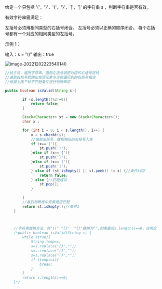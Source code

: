 给定一个只包括 '('，')'，'{'，'}'，'['，']' 的字符串 s ，判断字符串是否有效。

有效字符串需满足：

左括号必须用相同类型的右括号闭合。
左括号必须以正确的顺序闭合。
每个右括号都有一个对应的相同类型的左括号。


示例 1：

输入：s = "()"
输出：true



![image-20221202223540140](C:\Users\WZ\AppData\Roaming\Typora\typora-user-images\image-20221202223540140.png)



```java
//栈方法，遍历字符串，遇到左括号就把对应的右括号压栈
//遇到右括号就弹出栈顶元素与当前遍历到的右括号相消
//根据上图三种不匹配条件进行判断即可

public boolean isValid(String s){

        if (s.length()%2!=0){
            return false;
        }

        Stack<Character> st = new Stack<Character>();
        char x ;

        for (int i = 0; i < s.length(); i++) {
            x = s.charAt(i);
            //碰到左括号，就把相应的右括号入栈
            if (x=='('){
                st.push(')');
            }else if (x=='{'){
                st.push('}');
            }else if (x=='['){
                st.push(']');
            } else if (st.isEmpty() || st.peek() != x) {//条件3和2
                return false;
            } else {//匹配成功
                st.pop();
            }

        }
        //最后判断栈中元素是否匹配
        return st.isEmpty();//条件1
    }



    //字符串替换方法，将"()" "[]"  "{}"替换为"",如果最后s.length()==0，说明全部匹配
    /*public boolean isValid(String s) {
        while (true){
            String temp=s;
            s=s.replace("{}","");
            s=s.replace("[]","");
            s=s.replace("()","");
            if (temp==s){
                break;
            }
        }
        return s.length()==0;
    }*/

```

